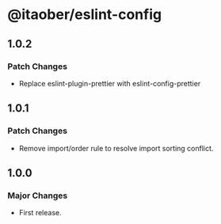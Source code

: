# @itaober/eslint-config

## 1.0.2

### Patch Changes

- Replace eslint-plugin-prettier with eslint-config-prettier

## 1.0.1

### Patch Changes

- Remove import/order rule to resolve import sorting conflict.

## 1.0.0

### Major Changes

- First release.
